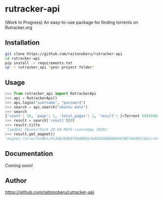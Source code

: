 # rutracker-api
(Work In Progress)  An easy-to-use package for finding torrents on Rutracker.org

## Installation
```bash
git clone https://github.com/raitonoberu/rutracker-api
cd rutracker-api
pip install -r requirements.txt
cp -r rutracker_api *your project folder*
```

## Usage
```python
>>> from rutracker_api import RutrackerApi
>>> api = RutrackerApi()
>>> api.login("username", "password")
>>> search = api.search("ubuntu mate")
>>> search
{'count': 16, 'page': 1, 'total_pages': 1, 'result': [<Torrent 5956108>, <Torrent 5942849>, <Torrent 5710800>, <Torrent 5560789>, <Torrent 5533679>, <Torrent 5345515>, <Torrent 5336791>, <Torrent 5257800>, <Torrent 5099277>, <Torrent 4358219>, <Torrent 4857137>, <Torrent 4791999>, <Torrent 4692014>, <Torrent 4565546>, <Torrent 4348745>, <Torrent 4144976>]}
>>> result = search['result'][0]
>>> result.title
'[amd64] Ubuntu*Pack 20.04 MATE (сентябрь 2020)'
>>> result.get_magnet()
'magnet:?xt=urn%3Abtih%3AB2EDD8F9A0BEB1368A5EDEBBAB4907B53A69DCCA&tr=http%3A%2F%2Fbt2.t-ru.org%2Fann%3Fmagnet&dn=%5Bamd64%5D+Ubuntu%2APack+20.04+MATE+%28%D1%81%D0%B5%D0%BD%D1%82%D1%8F%D0%B1%D1%80%D1%8C+2020%29&as=http%3A%2F%2Frutracker.org%2Fforum%2Fviewtopic.php%3Ft%3D5956108'
```

## Documentation
Coming soon!

## Author
https://github.com/raitonoberu/rutracker-api
